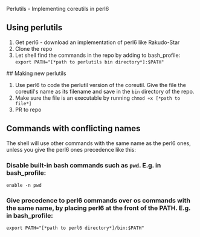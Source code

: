 Perlutils - Implementing coreutils in perl6

## Using perlutils
1. Get perl6 - download an implementation of perl6 like Rakudo-Star
2. Clone the repo
3. Let shell find the commands in the repo by adding to bash_profile: `export PATH="[*path to perlutils bin directory*]:$PATH"`

## Making new perlutils
1. Use perl6 to code the perlutil version of the coreutil. Give the file the coreutil's name as its filename and save in the `bin` directory of the repo.
2. Make sure the file is an executable by running `chmod +x [*path to file*]` 
3. PR to repo

## Commands with conflicting names
The shell will use other commands with the same name as the perl6 ones, unless you give the perl6 ones precedence like this: 

### Disable built-in bash commands such as `pwd`. E.g. in bash_profile:
`enable -n pwd`

### Give precedence to perl6 commands over os commands with the same name, by placing perl6 at the front of the PATH. E.g. in bash_profile: 
`export PATH="[*path to perl6 directory*]/bin:$PATH"`